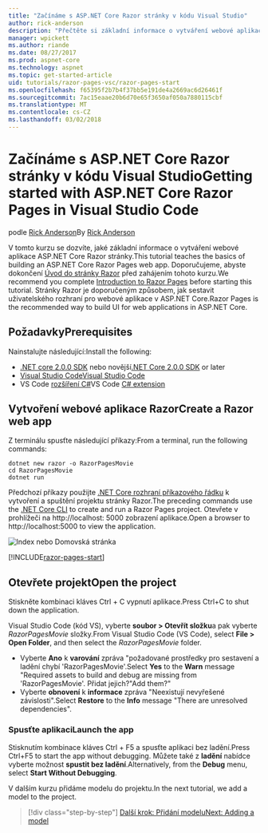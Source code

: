 ```yaml
---
title: "Začínáme s ASP.NET Core Razor stránky v kódu Visual Studio"
author: rick-anderson
description: "Přečtěte si základní informace o vytváření webové aplikace ASP.NET Core Razor stránky s kódem jazyka Visual Studio."
manager: wpickett
ms.author: riande
ms.date: 08/27/2017
ms.prod: aspnet-core
ms.technology: aspnet
ms.topic: get-started-article
uid: tutorials/razor-pages-vsc/razor-pages-start
ms.openlocfilehash: f65395f2b7b4f37bb5e191de4a2669ac6d26461f
ms.sourcegitcommit: 7ac15eaae20b6d70e65f3650af050a7880115cbf
ms.translationtype: MT
ms.contentlocale: cs-CZ
ms.lasthandoff: 03/02/2018
---
```

# <a name="getting-started-with-aspnet-core-razor-pages-in-visual-studio-code"></a><span data-ttu-id="b4dff-103">Začínáme s ASP.NET Core Razor stránky v kódu Visual Studio</span><span class="sxs-lookup"><span data-stu-id="b4dff-103">Getting started with ASP.NET Core Razor Pages in Visual Studio Code</span></span>

<span data-ttu-id="b4dff-104">podle [Rick Anderson](https://twitter.com/RickAndMSFT)</span><span class="sxs-lookup"><span data-stu-id="b4dff-104">By [Rick Anderson](https://twitter.com/RickAndMSFT)</span></span>

<span data-ttu-id="b4dff-105">V tomto kurzu se dozvíte, jaké základní informace o vytváření webové aplikace ASP.NET Core Razor stránky.</span><span class="sxs-lookup"><span data-stu-id="b4dff-105">This tutorial teaches the basics of building an ASP.NET Core Razor Pages web app.</span></span> <span data-ttu-id="b4dff-106">Doporučujeme, abyste dokončení [Úvod do stránky Razor](xref:mvc/razor-pages/index) před zahájením tohoto kurzu.</span><span class="sxs-lookup"><span data-stu-id="b4dff-106">We recommend you complete [Introduction to Razor Pages](xref:mvc/razor-pages/index) before starting this tutorial.</span></span> <span data-ttu-id="b4dff-107">Stránky Razor je doporučeným způsobem, jak sestavit uživatelského rozhraní pro webové aplikace v ASP.NET Core.</span><span class="sxs-lookup"><span data-stu-id="b4dff-107">Razor Pages is the recommended way to build UI for web applications in ASP.NET Core.</span></span>

## <a name="prerequisites"></a><span data-ttu-id="b4dff-108">Požadavky</span><span class="sxs-lookup"><span data-stu-id="b4dff-108">Prerequisites</span></span>

<span data-ttu-id="b4dff-109">Nainstalujte následující:</span><span class="sxs-lookup"><span data-stu-id="b4dff-109">Install the following:</span></span>

* <span data-ttu-id="b4dff-110">[.NET core 2.0.0 SDK](https://www.microsoft.com/net/core) nebo novější</span><span class="sxs-lookup"><span data-stu-id="b4dff-110">[.NET Core 2.0.0 SDK](https://www.microsoft.com/net/core) or later</span></span>
* [<span data-ttu-id="b4dff-111">Visual Studio Code</span><span class="sxs-lookup"><span data-stu-id="b4dff-111">Visual Studio Code</span></span>](https://code.visualstudio.com)
* <span data-ttu-id="b4dff-112">VS Code [rozšíření C#](https://marketplace.visualstudio.com/items?itemName=ms-vscode.csharp)</span><span class="sxs-lookup"><span data-stu-id="b4dff-112">VS Code [C# extension](https://marketplace.visualstudio.com/items?itemName=ms-vscode.csharp)</span></span> 

## <a name="create-a-razor-web-app"></a><span data-ttu-id="b4dff-113">Vytvoření webové aplikace Razor</span><span class="sxs-lookup"><span data-stu-id="b4dff-113">Create a Razor web app</span></span>

<span data-ttu-id="b4dff-114">Z terminálu spusťte následující příkazy:</span><span class="sxs-lookup"><span data-stu-id="b4dff-114">From a terminal, run the following commands:</span></span>

```console
dotnet new razor -o RazorPagesMovie
cd RazorPagesMovie
dotnet run
```

<span data-ttu-id="b4dff-115">Předchozí příkazy použijte [.NET Core rozhraní příkazového řádku](https://docs.microsoft.com/dotnet/core/tools/dotnet) k vytvoření a spuštění projektu stránky Razor.</span><span class="sxs-lookup"><span data-stu-id="b4dff-115">The preceding commands use the [.NET Core CLI](https://docs.microsoft.com/dotnet/core/tools/dotnet) to create and run a Razor Pages project.</span></span> <span data-ttu-id="b4dff-116">Otevřete v prohlížeči na http://localhost: 5000 zobrazení aplikace.</span><span class="sxs-lookup"><span data-stu-id="b4dff-116">Open a browser to http://localhost:5000 to view the application.</span></span>

![Index nebo Domovská stránka](../razor-pages/razor-pages-start/_static/home.png)

[!INCLUDE[razor-pages-start](../../includes/RP/razor-pages-start.md)]

## <a name="open-the-project"></a><span data-ttu-id="b4dff-118">Otevřete projekt</span><span class="sxs-lookup"><span data-stu-id="b4dff-118">Open the project</span></span>

<span data-ttu-id="b4dff-119">Stiskněte kombinaci kláves Ctrl + C vypnutí aplikace.</span><span class="sxs-lookup"><span data-stu-id="b4dff-119">Press Ctrl+C to shut down the application.</span></span>

<span data-ttu-id="b4dff-120">Visual Studio Code (kód VS), vyberte **soubor > Otevřít složku**a pak vyberte *RazorPagesMovie* složky.</span><span class="sxs-lookup"><span data-stu-id="b4dff-120">From Visual Studio Code (VS Code), select **File > Open Folder**, and then select the *RazorPagesMovie* folder.</span></span>

- <span data-ttu-id="b4dff-121">Vyberte **Ano** k **varování** zpráva "požadované prostředky pro sestavení a ladění chybí 'RazorPagesMovie'.</span><span class="sxs-lookup"><span data-stu-id="b4dff-121">Select **Yes** to the **Warn** message "Required assets to build and debug are missing from 'RazorPagesMovie'.</span></span> <span data-ttu-id="b4dff-122">Přidat jejich?"</span><span class="sxs-lookup"><span data-stu-id="b4dff-122">Add them?"</span></span>
- <span data-ttu-id="b4dff-123">Vyberte **obnovení** k **informace** zpráva "Neexistují nevyřešené závislosti".</span><span class="sxs-lookup"><span data-stu-id="b4dff-123">Select **Restore** to the **Info** message "There are unresolved dependencies".</span></span>

### <a name="launch-the-app"></a><span data-ttu-id="b4dff-124">Spusťte aplikaci</span><span class="sxs-lookup"><span data-stu-id="b4dff-124">Launch the app</span></span>

<span data-ttu-id="b4dff-125">Stisknutím kombinace kláves Ctrl + F5 a spusťte aplikaci bez ladění.</span><span class="sxs-lookup"><span data-stu-id="b4dff-125">Press Ctrl+F5 to start the app without debugging.</span></span> <span data-ttu-id="b4dff-126">Můžete také z **ladění** nabídce vyberte možnost **spustit bez ladění**.</span><span class="sxs-lookup"><span data-stu-id="b4dff-126">Alternatively, from the **Debug** menu, select **Start Without Debugging**.</span></span>

<span data-ttu-id="b4dff-127">V dalším kurzu přidáme modelu do projektu.</span><span class="sxs-lookup"><span data-stu-id="b4dff-127">In the next tutorial, we add a model to the project.</span></span> 

>[!div class="step-by-step"]
[<span data-ttu-id="b4dff-128">Další krok: Přidání modelu</span><span class="sxs-lookup"><span data-stu-id="b4dff-128">Next: Adding a model</span></span>](xref:tutorials/razor-pages-vsc/model)  
